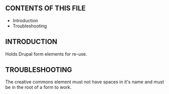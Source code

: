 CONTENTS OF THIS FILE
---------------------
* Introduction
* Troubleshooting

INTRODUCTION
------------

Holds Drupal form elements for re-use.

TROUBLESHOOTING
---------------

The creative commons element must not have spaces in it's name and must be in
the root of a form to work.
